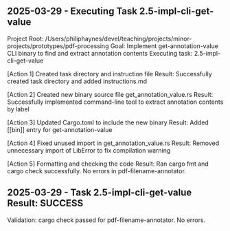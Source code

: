 ## 2025-03-29 - Executing Task 2.5-impl-cli-get-value
Project Root: /Users/philiphaynes/devel/teaching/projects/minor-projects/prototypes/pdf-processing
Goal: Implement get-annotation-value CLI binary to find and extract annotation contents
Executing task: 2.5-impl-cli-get-value

[Action 1] Created task directory and instruction file
Result: Successfully created task directory and added instructions.md

[Action 2] Created new binary source file get_annotation_value.rs
Result: Successfully implemented command-line tool to extract annotation contents by label

[Action 3] Updated Cargo.toml to include the new binary
Result: Added [[bin]] entry for get-annotation-value

[Action 4] Fixed unused import in get_annotation_value.rs
Result: Removed unnecessary import of LibError to fix compilation warning

[Action 5] Formatting and checking the code
Result: Ran cargo fmt and cargo check successfully. No errors in pdf-filename-annotator.

## 2025-03-29 - Task 2.5-impl-cli-get-value Result: SUCCESS
Validation: cargo check passed for pdf-filename-annotator. No errors.
